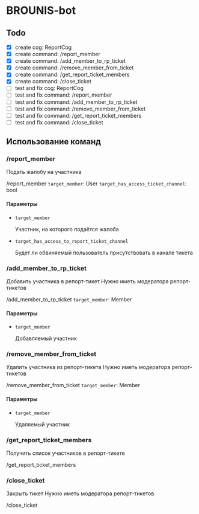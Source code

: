 # BROUNIS-bot

## Todo

- [x] create cog: ReportCog
- [x] create command: /report_member
- [x] create command: /add_member_to_rp_ticket
- [x] create command: /remove_member_from_ticket
- [x] create command: /get_report_ticket_members
- [x] create command: /close_ticket
- [ ] test and fix cog: ReportCog
- [ ] test and fix command: /report_member
- [ ] test and fix command: /add_member_to_rp_ticket
- [ ] test and fix command: /remove_member_from_ticket
- [ ] test and fix command: /get_report_ticket_members
- [ ] test and fix command: /close_ticket

## Использование команд

### /report_member

Подать жалобу на участника

/report_member `target_member`: User `target_has_access_ticket_channel`: bool

#### Параметры

- `target_member`

  Участник, на которого подаётся жалоба

- `target_has_access_to_report_ticket_channel`

  Будет ли обвиняемый пользователь присутствовать в канале тикета

### /add_member_to_rp_ticket

Добавить участника в репорт-тикет
Нужно иметь модератора репорт-тикетов

/add_member_to_rp_ticket `target_member`: Member

#### Параметры

- `target_member`

  Добавляемый участник

### /remove_member_from_ticket

Удалить участника из репорт-тикета
Нужно иметь модератора репорт-тикетов

/remove_member_from_ticket `target_member`: Member

#### Параметры

- `target_member`

  Удаляемый участник

### /get_report_ticket_members

Получить список участников в репорт-тикете

/get_report_ticket_members

### /close_ticket

Закрыть тикет
Нужно иметь модератора репорт-тикетов

/close_ticket
